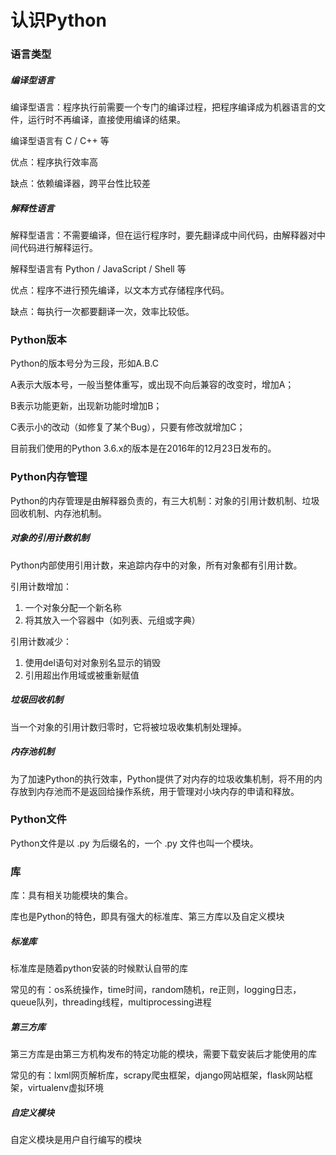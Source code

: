 # 认识Python

### 语言类型

##### 编译型语言

编译型语言：程序执行前需要一个专门的编译过程，把程序编译成为机器语言的文件，运行时不再编译，直接使用编译的结果。

编译型语言有 C / C++ 等

优点：程序执行效率高

缺点：依赖编译器，跨平台性比较差

##### 解释性语言

解释型语言：不需要编译，但在运行程序时，要先翻译成中间代码，由解释器对中间代码进行解释运行。	

解释型语言有 Python / JavaScript / Shell 等

优点：程序不进行预先编译，以文本方式存储程序代码。

缺点：每执行一次都要翻译一次，效率比较低。

### Python版本

Python的版本号分为三段，形如A.B.C

A表示大版本号，一般当整体重写，或出现不向后兼容的改变时，增加A；

B表示功能更新，出现新功能时增加B；

C表示小的改动（如修复了某个Bug），只要有修改就增加C；

目前我们使用的Python 3.6.x的版本是在2016年的12月23日发布的。

### Python内存管理

Python的内存管理是由解释器负责的，有三大机制：对象的引用计数机制、垃圾回收机制、内存池机制。

##### 对象的引用计数机制

Python内部使用引用计数，来追踪内存中的对象，所有对象都有引用计数。

引用计数增加：

1. 一个对象分配一个新名称
2. 将其放入一个容器中（如列表、元组或字典）

引用计数减少：

1. 使用del语句对对象别名显示的销毁
2. 引用超出作用域或被重新赋值

##### 垃圾回收机制

当一个对象的引用计数归零时，它将被垃圾收集机制处理掉。

##### 内存池机制

为了加速Python的执行效率，Python提供了对内存的垃圾收集机制，将不用的内存放到内存池而不是返回给操作系统，用于管理对小块内存的申请和释放。

### Python文件

Python文件是以 .py 为后缀名的，一个 .py 文件也叫一个模块。

### 库

库：具有相关功能模块的集合。

库也是Python的特色，即具有强大的标准库、第三方库以及自定义模块

##### 标准库

标准库是随着python安装的时候默认自带的库

常见的有：os系统操作，time时间，random随机，re正则，logging日志，queue队列，threading线程，multiprocessing进程

##### 第三方库

第三方库是由第三方机构发布的特定功能的模块，需要下载安装后才能使用的库

常见的有：lxml网页解析库，scrapy爬虫框架，django网站框架，flask网站框架，virtualenv虚拟环境

##### 自定义模块

自定义模块是用户自行编写的模块



